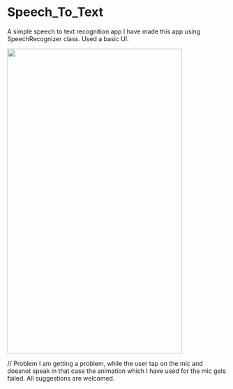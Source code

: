 # Speech_To_Text
A simple speech to text recognition app
I have made this app using SpeechRecognizer class.
Used a basic UI.


<img src="https://user-images.githubusercontent.com/55402565/124349801-b89ecd80-dc0e-11eb-8806-7ddc2c11ddd2.jpg" width="400" height="700"/>


// Problem
I am getting a problem, while the user tap on the mic and doesnot speak in that case the animation which I have used for the mic gets failed.
All suggestions are welcomed.
